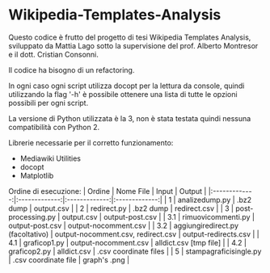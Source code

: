 # Wikipedia-Templates-Analysis
Questo codice è frutto del progetto di tesi Wikipedia Templates Analysis, sviluppato da Mattia Lago sotto la supervisione del prof. Alberto Montresor e il dott. Cristian Consonni.

Il codice ha bisogno di un refactoring.

In ogni caso ogni script utilizza docopt per la lettura da console, quindi utilizzando la flag '-h' è possibile ottenere una lista di tutte le opzioni possibili per ogni script.

La versione di Python utilizzata è la 3, non è stata testata quindi nessuna compatibilità con Python 2.

Librerie necessarie per il corretto funzionamento:
- Mediawiki Utilities
- docopt
- Matplotlib

Ordine di esecuzione:
| Ordine | Nome File | Input | Output |
|:-------------:|:-------------:|:-------------:|:-------------:|
| 1 | analizedump.py | .bz2 dump | output.csv |
| 2 | redirect.py | .bz2 dump | redirect.csv |
| 3 | post-processing.py | output.csv | output-post.csv |
| 3.1 | rimuovicommenti.py | output-post.csv | output-nocomment.csv |
| 3.2 | aggiungiredirect.py (facoltativo) | output-nocomment.csv, redirect.csv | output-redirects.csv |
| 4.1 | graficop1.py | output-nocomment.csv | alldict.csv [tmp file] |
| 4.2 | graficop2.py | alldict.csv | .csv coordinate files |
| 5 | stampagraficisingle.py | .csv coordinate file | graph's .png |